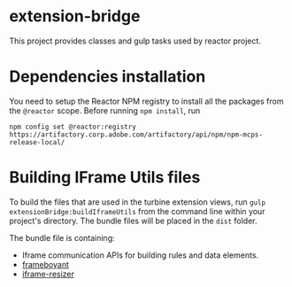 # extension-bridge

This project provides classes and gulp tasks used by reactor project. 

# Dependencies installation

You need to setup the Reactor NPM registry to install all the packages from the `@reactor` scope. Before running `npm install`, run

```
npm config set @reactor:registry https://artifactory.corp.adobe.com/artifactory/api/npm/npm-mcps-release-local/
```

# Building IFrame Utils files

To build the files that are used in the turbine extension views, run `gulp extensionBridge:buildIframeUtils` from the command line within your project's directory. The bundle files will be placed in the `dist` folder.

The bundle file is containing:
* Iframe communication APIs for building rules and data elements.
* [frameboyant](https://git.corp.adobe.com/reactor/frameboyant)
* [iframe-resizer](https://github.com/davidjbradshaw/iframe-resizer)

